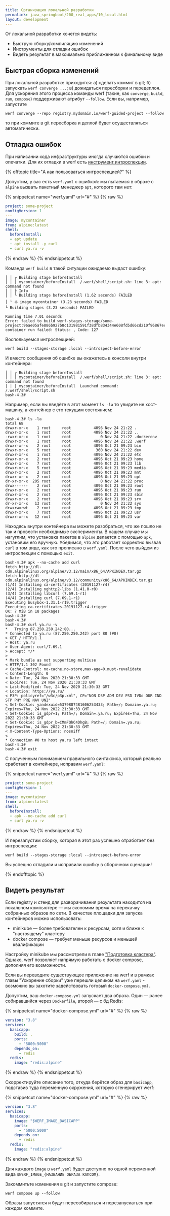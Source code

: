 ```yaml
---
title: Организация локальной разработки
permalink: java_springboot/200_real_apps/10_local.html
layout: development
---
```


От локальной разработки хочется видеть:

- Быструю сборку/компиляцию изменений
- Инструменты для отладки ошибок
- Видеть результат в максимально приближенном к финальному виде

## Быстрая сборка изменений

При локальной разработке приходится: а) сделать коммит в git; б) запускать `werf converge ...`; в) дожидаться пересборки и передеплоя. Для ускорения этого процесса команды werf (такие, как `converge`, `build`, `run`, `compose`) поддерживают атрибут `--follow`. Если вы, например, запустите

```shell
werf converge --repo registry.mydomain.io/werf-guided-project --follow
```

то при коммите в git пересборка и деплой будет осуществляться автоматически.

## Отладка ошибок

При написании кода инфраструктуры иногда случаются ошибки и опечатки. Для их отладки в werf есть [инструмент интроспекции](https://ru.werf.io/documentation/advanced/development_and_debug/stage_introspection.html).

{% offtopic title="А как пользоваться интроспекцией?" %}

Допустим, у вас есть `werf.yaml` с ошибкой: мы пытаемся в образе с `alpine` вызвать пакетный менеджер `apt`, которого там нет:

{% snippetcut name="werf.yaml" url="#" %}
{% raw %}
```yaml
project: some-project
configVersion: 1
---
image: mycontainer
from: alpine:latest
shell:
  beforeInstall:
  - apt update
  - apt install -y curl
  - curl ya.ru -v
```
{% endraw %}
{% endsnippetcut %}

Команда `werf build` в такой ситуации ожидаемо выдаст ошибку:

```
│ │ ┌ Building stage beforeInstall
│ │ │ mycontainer/beforeInstall  /.werf/shell/script.sh: line 3: apt: command not found
│ │ ├ Info
│ │ └ Building stage beforeInstall (1.62 seconds) FAILED
│ └ ⛵ image mycontainer (3.23 seconds) FAILED
└ Building stages (3.23 seconds) FAILED

Running time 7.01 seconds
Error: failed to build werf-stages-storage/some-project:96ae05afe886b927b8c131981591f38dfb834344e608fd5d66cd210f96867ecb: container run failed: Status: , Code: 127
```

Воспользуемся интроспекцией:

```shell
werf build --stages-storage :local --introspect-before-error
```

И вместо сообщения об ошибке вы окажетесь в консоли внутри контейнера:

```
│ │ ┌ Building stage beforeInstall
│ │ │ mycontainer/beforeInstall  /.werf/shell/script.sh: line 3: apt: command not found
│ │ │ mycontainer/beforeInstall  Launched command: /.werf/shell/script.sh
bash-4.3#
```

Например, если вы введёте в этот момент `ls -la` то увидите не хост-машину, а контейнер с его текущим состоянием:

```shell
bash-4.3# ls -la
total 68
drwxr-xr-x    1 root     root          4096 Nov 24 21:22 .
drwxr-xr-x    1 root     root          4096 Nov 24 21:22 ..
-rwxr-xr-x    1 root     root             0 Nov 24 21:22 .dockerenv
drwxr-xr-x    1 root     root          4096 Nov 24 21:22 .werf
drwxr-xr-x    2 root     root          4096 Oct 21 09:23 bin
drwxr-xr-x    5 root     root           360 Nov 24 21:22 dev
drwxr-xr-x    1 root     root          4096 Nov 24 21:22 etc
drwxr-xr-x    2 root     root          4096 Oct 21 09:23 home
drwxr-xr-x    7 root     root          4096 Oct 21 09:23 lib
drwxr-xr-x    5 root     root          4096 Oct 21 09:23 media
drwxr-xr-x    2 root     root          4096 Oct 21 09:23 mnt
drwxr-xr-x    2 root     root          4096 Oct 21 09:23 opt
dr-xr-xr-x  205 root     root             0 Nov 24 21:22 proc
drwx------    2 root     root          4096 Oct 21 09:23 root
drwxr-xr-x    2 root     root          4096 Oct 21 09:23 run
drwxr-xr-x    2 root     root          4096 Oct 21 09:23 sbin
drwxr-xr-x    2 root     root          4096 Oct 21 09:23 srv
dr-xr-xr-x   13 root     root             0 Nov 24 21:22 sys
drwxrwxrwt    2 root     root          4096 Oct 21 09:23 tmp
drwxr-xr-x    7 root     root          4096 Oct 21 09:23 usr
drwxr-xr-x   12 root     root          4096 Oct 21 09:23 var
```

Находясь внутри контейнера вы можете разобраться, что же пошло не так и провести необходимые эксперименты. В нашем случае мы нагуглим, что установка пакетов в `alpine` делается с помощью `apk`, установим его вручную. Убедимся, что это работает корректно вызвав `curl` в том виде, как это прописано в `werf.yaml`. После чего выйдем из интроспекции с помощью `exit`.

```shell
bash-4.3# apk --no-cache add curl
fetch http://dl-cdn.alpinelinux.org/alpine/v3.12/main/x86_64/APKINDEX.tar.gz
fetch http://dl-cdn.alpinelinux.org/alpine/v3.12/community/x86_64/APKINDEX.tar.gz
(1/4) Installing ca-certificates (20191127-r4)
(2/4) Installing nghttp2-libs (1.41.0-r0)
(3/4) Installing libcurl (7.69.1-r1)
(4/4) Installing curl (7.69.1-r1)
Executing busybox-1.31.1-r19.trigger
Executing ca-certificates-20191127-r4.trigger
OK: 7 MiB in 18 packages
bash-4.3#
bash-4.3#
bash-4.3# curl ya.ru -v
*   Trying 87.250.250.242:80...
* Connected to ya.ru (87.250.250.242) port 80 (#0)
> GET / HTTP/1.1
> Host: ya.ru
> User-Agent: curl/7.69.1
> Accept: */*
>
* Mark bundle as not supporting multiuse
< HTTP/1.1 302 Found
< Cache-Control: no-cache,no-store,max-age=0,must-revalidate
< Content-Length: 0
< Date: Tue, 24 Nov 2020 21:30:33 GMT
< Expires: Tue, 24 Nov 2020 21:30:33 GMT
< Last-Modified: Tue, 24 Nov 2020 21:30:33 GMT
< Location: https://ya.ru/
< P3P: policyref="/w3c/p3p.xml", CP="NON DSP ADM DEV PSD IVDo OUR IND STP PHY PRE NAV UNI"
< Set-Cookie: yandexuid=5379887481606253433; Path=/; Domain=.ya.ru; Expires=Thu, 24 Nov 2022 21:30:33 GMT
< Set-Cookie: is_gdpr=1; Path=/; Domain=.ya.ru; Expires=Thu, 24 Nov 2022 21:30:33 GMT
< Set-Cookie: is_gdpr_b=CMmFQhC4DhgB; Path=/; Domain=.ya.ru; Expires=Thu, 24 Nov 2022 21:30:33 GMT
< X-Content-Type-Options: nosniff
<
* Connection #0 to host ya.ru left intact
bash-4.3#
bash-4.3# exit
```

С полученным пониманием правильного синтаксиса, который реально сработает в контейнере, исправим `werf.yaml`:

{% snippetcut name="werf.yaml" url="#" %}
{% raw %}
```yaml
project: some-project
configVersion: 1
---
image: mycontainer
from: alpine:latest
shell:
  beforeInstall:
  - apk --no-cache add curl
  - curl ya.ru -v
```
{% endraw %}
{% endsnippetcut %}

И перезапустим сборку, которая в этот раз успешно отработает без интроспекции:

```shell
werf build --stages-storage :local --introspect-before-error
```

Вы успешно отладили и исправили ошибку в сборочном сценарии!

{% endofftopic %}

## Видеть результат

Если registry и стенд для разворачивания результата находится на локальном компьютере — мы экономим время на перекачку собранных образов по сети. В качестве площадки для запуска контейнеров можно использовать:

- minikube — более требователен к ресурсам, хотя и ближе к "настоящему" кластеру
- docker compose — требует меньше ресурсов и меньшей квалификации

Настройку minikube мы рассмотрели в главе ["Подготовка кластера"](../100_basic/20_cluster.html). Однако, werf позволяет напрямую работать с docker compose, дополняя его возможности.

Если вы переводите существующее приложение на werf и в рамках главы "Ускорение сборки" уже перешли целиком на `werf.yaml` - возможно вы захотите задействовать готовый `docker-compose.yml`.

Допустим, ваш `docker-compose.yml` запускает два образа. Один — ранее собиравшийся через `Dockerfile`, второй — с бд Redis:

{% snippetcut name="docker-compose.yml" url="#" %}
{% raw %}
```yaml
version: "3.8"
services:
  basicapp:
    build: .
    ports:
      - "5000:5000"
    depends_on:
      - redis
  redis:
    image: "redis:alpine"
```
{% endraw %}
{% endsnippetcut %}

Скорректируйте описание того, откуда берётся образ для `basicapp`, подставив туда переменную окружения, которую сгенерирует werf:

{% snippetcut name="docker-compose.yml" url="#" %}
{% raw %}
```yaml
version: "3.8"
services:
  basicapp:
    image: "$WERF_IMAGE_BASICAPP"
    ports:
      - "5000:5000"
    depends_on:
      - redis
  redis:
    image: "redis:alpine"
```
{% endraw %}
{% endsnippetcut %}

Для каждого `image` в `werf.yaml` будет доступно по одной переменной вида `$WERF_IMAGE_{НАЗВАНИЕ ОБРАЗА КАПСОМ}`.

Закоммитьте изменения в git и запустите compose:

```shell
werf compose up --follow
```

Образы запустятся и будут пересобираться и перезапускаться при каждом коммите.

